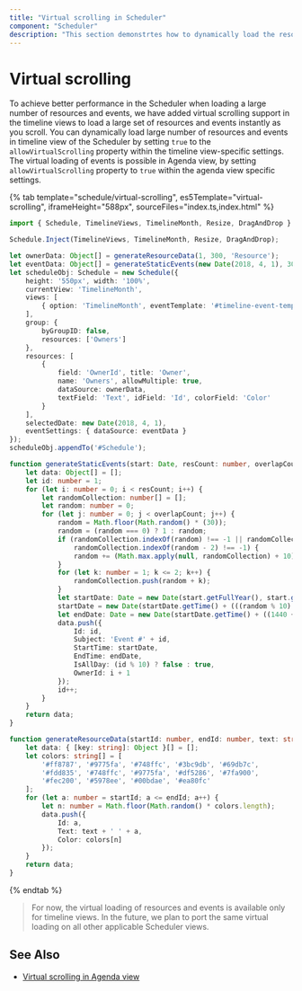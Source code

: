 ```yaml
---
title: "Virtual scrolling in Scheduler"
component: "Scheduler"
description: "This section demonstrtes how to dynamically load the resources and events as you scroll through the scheduler"
---
```


# Virtual scrolling

To achieve better performance in the Scheduler when loading a large number of resources and events, we have added virtual scrolling support in the timeline views to load a large set of resources and events instantly as you scroll. You can dynamically load large number of resources and events in timeline view of the Scheduler by setting `true` to the `allowVirtualScrolling` property within the timeline view-specific settings. The virtual loading of events is possible in Agenda view, by setting `allowVirtualScrolling` property to `true` within the agenda view specific settings.

{% tab template="schedule/virtual-scrolling", es5Template="virtual-scrolling", iframeHeight="588px", sourceFiles="index.ts,index.html"  %}

```typescript
import { Schedule, TimelineViews, TimelineMonth, Resize, DragAndDrop } from '@syncfusion/ej2-schedule';

Schedule.Inject(TimelineViews, TimelineMonth, Resize, DragAndDrop);

let ownerData: Object[] = generateResourceData(1, 300, 'Resource');
let eventData: Object[] = generateStaticEvents(new Date(2018, 4, 1), 300, 12);
let scheduleObj: Schedule = new Schedule({
    height: '550px', width: '100%',
    currentView: 'TimelineMonth',
    views: [
        { option: 'TimelineMonth', eventTemplate: '#timeline-event-template', allowVirtualScrolling: true }
    ],
    group: {
        byGroupID: false,
        resources: ['Owners']
    },
    resources: [
        {
            field: 'OwnerId', title: 'Owner',
            name: 'Owners', allowMultiple: true,
            dataSource: ownerData,
            textField: 'Text', idField: 'Id', colorField: 'Color'
        }
    ],
    selectedDate: new Date(2018, 4, 1),
    eventSettings: { dataSource: eventData }
});
scheduleObj.appendTo('#Schedule');

function generateStaticEvents(start: Date, resCount: number, overlapCount: number): Object[] {
    let data: Object[] = [];
    let id: number = 1;
    for (let i: number = 0; i < resCount; i++) {
        let randomCollection: number[] = [];
        let random: number = 0;
        for (let j: number = 0; j < overlapCount; j++) {
            random = Math.floor(Math.random() * (30));
            random = (random === 0) ? 1 : random;
            if (randomCollection.indexOf(random) !== -1 || randomCollection.indexOf(random + 2) !== -1 ||
                randomCollection.indexOf(random - 2) !== -1) {
                random += (Math.max.apply(null, randomCollection) + 10);
            }
            for (let k: number = 1; k <= 2; k++) {
                randomCollection.push(random + k);
            }
            let startDate: Date = new Date(start.getFullYear(), start.getMonth(), random);
            startDate = new Date(startDate.getTime() + (((random % 10) * 10) * (1000 * 60)));
            let endDate: Date = new Date(startDate.getTime() + ((1440 + 30) * (1000 * 60)));
            data.push({
                Id: id,
                Subject: 'Event #' + id,
                StartTime: startDate,
                EndTime: endDate,
                IsAllDay: (id % 10) ? false : true,
                OwnerId: i + 1
            });
            id++;
        }
    }
    return data;
}

function generateResourceData(startId: number, endId: number, text: string): Object[] {
    let data: { [key: string]: Object }[] = [];
    let colors: string[] = [
        '#ff8787', '#9775fa', '#748ffc', '#3bc9db', '#69db7c',
        '#fdd835', '#748ffc', '#9775fa', '#df5286', '#7fa900',
        '#fec200', '#5978ee', '#00bdae', '#ea80fc'
    ];
    for (let a: number = startId; a <= endId; a++) {
        let n: number = Math.floor(Math.random() * colors.length);
        data.push({
            Id: a,
            Text: text + ' ' + a,
            Color: colors[n]
        });
    }
    return data;
}
```

{% endtab %}

> For now, the virtual loading of resources and events is available only for timeline views. In the future, we plan to port the same virtual loading on all other applicable Scheduler views.

## See Also

* [Virtual scrolling in Agenda view](./views/#agenda-view)
